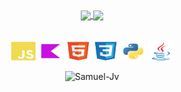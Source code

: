<div align="center">
<a href="https://github.com/samuelpereiradv/github-readme-stats">
  <img height=200 align="center" src="https://github-readme-stats.vercel.app/api?username=samuelpereiradv&theme=merko" />
  <img height=200 align="center" src="https://github-readme-stats.vercel.app/api/top-langs?username=samuelpereiradv&layout=compact&langs_count=8&card_width=320&theme=merko" />
</a>
</div>

<br>

<link rel="stylesheet" type='text/css' href="https://cdn.jsdelivr.net/gh/devicons/devicon@latest/devicon.min.css" />
<div align= center style="display: inline_block"><br>
  <img align="center" alt="Samuel-Js" height="30" width="40" src="https://raw.githubusercontent.com/devicons/devicon/master/icons/javascript/javascript-plain.svg">
  <img align="center" alt="Samuel-Kt" height="30" width="40" src="https://raw.githubusercontent.com/devicons/devicon/master/icons/kotlin/kotlin-plain.svg">
  <img align="center" alt="Samuel-HTML" height="30" width="40" src="https://raw.githubusercontent.com/devicons/devicon/master/icons/html5/html5-original.svg">
  <img align="center" alt="Samuel-CSS" height="30" width="40" src="https://raw.githubusercontent.com/devicons/devicon/master/icons/css3/css3-original.svg">
  <img align="center" alt="Samuel-Py" height="30" width="40" src="https://raw.githubusercontent.com/devicons/devicon/master/icons/python/python-original.svg">
  <img align="center" alt="Samuel-Jv" height="30" width="40" src="https://raw.githubusercontent.com/devicons/devicon/master/icons/java/java-original.svg"">
</div>
<br>
<div align="center">
  <img alt="Samuel-Jv"  src="https://media.discordapp.net/attachments/1388219732691386378/1388219779667460227/download_4.gif?ex=68602feb&is=685ede6b&hm=2777081622886c4576243b044fd235f5b231c53624ac4f97a3bca081dd5911f8&=">
</div>


<!--
**samuelpereiradv/samuelpereiradv** is a ✨ _special_ ✨ repository because its `README.md` (this file) appears on your GitHub profile.

Here are some ideas to get you started:

- 🔭 I’m currently working on ...
- 🌱 I’m currently learning ...
- 👯 I’m looking to collaborate on ...
- 🤔 I’m looking for help with ...
- 💬 Ask me about ...
- 📫 How to reach me: ...
- 😄 Pronouns: ...
- ⚡ Fun fact: ...
-->
